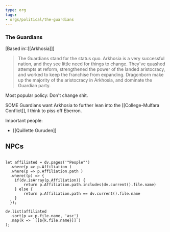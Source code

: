 ```yaml
---
type: org
tags:
- orgs/political/the-guardians
---
```


### The Guardians

[Based in::[[Arkhosia]]]

> The Guardians stand for the status quo. Arkhosia is a very successful nation, and they see little need for things to change. They've quashed attempts at reform, strengthened the power of the landed aristocracy, and worked to keep the franchise from expanding. Dragonborn make up the majority of the aristocracy in Arkhosia, and dominate the Guardian party.

Most popular policy: Don't change shit.

SOME Guardians want Arkhosia to further lean into the [[College-Mulfara Conflict]], I think to piss off Eberron.

Important people:
- [[Quillette Guruden]]

## NPCs

```dataviewjs

let affiliated = dv.pages('"People"')
  .where(p => p.Affiliation )
  .where(p => p.Affiliation.path )
  .where((p) => {
  	if(dv.isArray(p.Affiliation)) {
		return p.Affiliation.path.includes(dv.current().file.name)	
	} else {
		return p.Affiliation.path == dv.current().file.name
	}
  });

dv.list(affiliated
  .sort(p => p.file.name, 'asc')
  .map(k => `[[${k.file.name}]]`)
);
```
